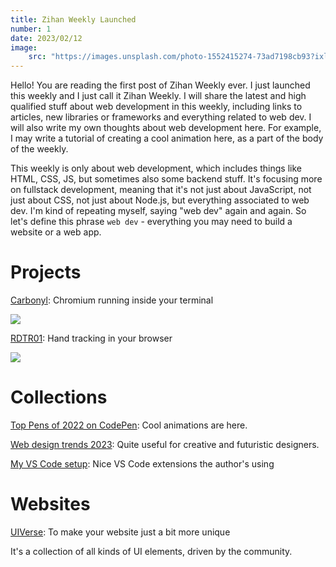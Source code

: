 ```yaml
---
title: Zihan Weekly Launched
number: 1
date: 2023/02/12
image:
    src: "https://images.unsplash.com/photo-1552415274-73ad7198cb93?ixlib=rb-4.0.3&ixid=MnwxMjA3fDB8MHxwaG90by1wYWdlfHx8fGVufDB8fHx8&auto=format&fit=crop&w=2534&q=80"
---
```


Hello! You are reading the first post of Zihan Weekly ever. I just launched this weekly and I just call it Zihan Weekly. I will share the latest and high qualified stuff about web development in this weekly, including links to articles, new libraries or frameworks and everything related to web dev. I will also write my own thoughts about web development here. For example, I may write a tutorial of creating a cool animation here, as a part of the body of the weekly.

This weekly is only about web development, which includes things like HTML, CSS, JS, but sometimes also some backend stuff. It's focusing more on fullstack development, meaning that it's not just about JavaScript, not just about CSS, not just about Node.js, but everything associated to web dev. I'm kind of repeating myself, saying "web dev" again and again. So let's define this phrase `web dev` - everything you may need to build a website or a web app.

# Projects

[Carbonyl](https://github.com/fathyb/carbonyl): Chromium running inside your terminal

![](/img/carbonyl.webp)

[RDTR01](https://rdtr01.xl.digital/): Hand tracking in your browser

![](/img/handtracking.png)

# Collections

[Top Pens of 2022 on CodePen](https://codepen.io/2022/popular/pens/): Cool animations are here.

[Web design trends 2023](https://redstapler.co/web-design-trends-2023/): Quite useful for creative and futuristic designers.

[My VS Code setup](https://dev.to/j471n/my-vs-code-setup-971): Nice VS Code extensions the author's using

# Websites

[UIVerse](https://uiverse.io/): To make your website just a bit more unique

It's a collection of all kinds of UI elements, driven by the community.
